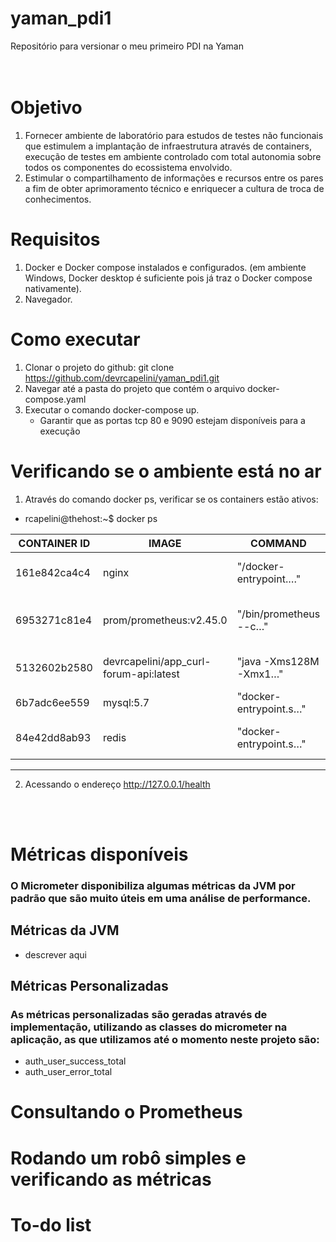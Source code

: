 # yaman_pdi1
Repositório para versionar o meu primeiro PDI na Yaman <br><br><br>

# Objetivo
1. Fornecer ambiente de laboratório para estudos de testes não funcionais que estimulem a implantação de infraestrutura através de containers, execução de testes em ambiente controlado com total autonomia sobre todos os componentes do ecossistema envolvido. <br>
2. Estimular o compartilhamento de informações e recursos entre os pares a fim de obter aprimoramento técnico e enriquecer a cultura de troca de conhecimentos. <br>

# Requisitos
1. Docker e Docker compose instalados e configurados. (em ambiente Windows, Docker desktop é suficiente pois já traz o Docker compose nativamente).
2. Navegador.

# Como executar
1. Clonar o projeto do github: git clone https://github.com/devrcapelini/yaman_pdi1.git
2. Navegar até a pasta do projeto que contém o arquivo docker-compose.yaml
3. Executar o comando docker-compose up.
   - Garantir que as portas tcp 80 e 9090 estejam disponíveis para a execução

# Verificando se o ambiente está no ar
1. Através do comando docker ps, verificar se os containers estão ativos:
- rcapelini@thehost:~$ docker ps <br>

| CONTAINER ID 	| IMAGE                                  	| COMMAND                	| CREATED      	| STATUS                  	| PORTS                                     	| NAMES                	|
|--------------	|----------------------------------------	|------------------------	|--------------	|-------------------------	|-------------------------------------------	|----------------------	|
| 161e842ca4c4 	| nginx                                  	| "/docker-entrypoint.…" 	| 2 months ago 	| Up 52 seconds           	| 0.0.0.0:80->80/tcp, :::80->80/tcp         	| proxy-forum-api      	|
| 6953271c81e4 	| prom/prometheus:v2.45.0                	| "/bin/prometheus --c…" 	| 2 months ago 	| Up 47 seconds           	| 0.0.0.0:9090->9090/tcp, :::9090->9090/tcp 	| prometheus-forum-api 	|
| 5132602b2580 	| devrcapelini/app_curl-forum-api:latest 	| "java -Xms128M -Xmx1…" 	| 2 months ago 	| Up 57 seconds (healthy) 	|                                           	| app-forum-api        	|
| 6b7adc6ee559 	| mysql:5.7                              	| "docker-entrypoint.s…" 	| 2 months ago 	| Up 59 seconds           	|                                           	| mysql-forum-api      	|
| 84e42dd8ab93 	| redis                                  	| "docker-entrypoint.s…" 	| 2 months ago 	| Up About a minute       	|                                           	| redis-forum-api      	|

------------------------------------------------------------------------

2. Acessando o endereço http://127.0.0.1/health

<br>
<br>  

# Métricas disponíveis
### O Micrometer disponibiliza algumas métricas da JVM por padrão que são muito úteis em uma análise de performance.

## Métricas da JVM
- descrever aqui


## Métricas Personalizadas
### As métricas personalizadas são geradas através de implementação, utilizando as classes do micrometer na aplicação, as que utilizamos até o momento neste projeto são:
- auth_user_success_total
- auth_user_error_total



# Consultando o Prometheus

# Rodando um robô simples e verificando as métricas

# To-do list

